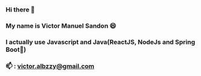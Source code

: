 ### Hi there 👋
### My name is Victor Manuel Sandon 😄
### I actually use Javascript and Java(ReactJS, NodeJs and Spring Boot🌱)
### 📫 : victor.albzzy@gmail.com
<!--
**VictorManuelS99/VictorManuelS99** is a ✨ _special_ ✨ repository because its `README.md` (this file) appears on your GitHub profile.

Here are some ideas to get you started:

- 🔭 I’m currently working on ...
- 🌱 I’m currently learning ...
- 👯 I’m looking to collaborate on ...
- 🤔 I’m looking for help with ...
- 💬 Ask me about ...
- 📫 How to reach me: ...
- 😄 Pronouns: ...
- ⚡ Fun fact: ...
-->
